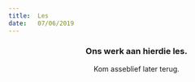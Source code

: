 ```yaml
---
title:  Les
date:   07/06/2019
---
```


### <center>Ons werk aan hierdie les.</center>
<center>Kom asseblief later terug.</center>